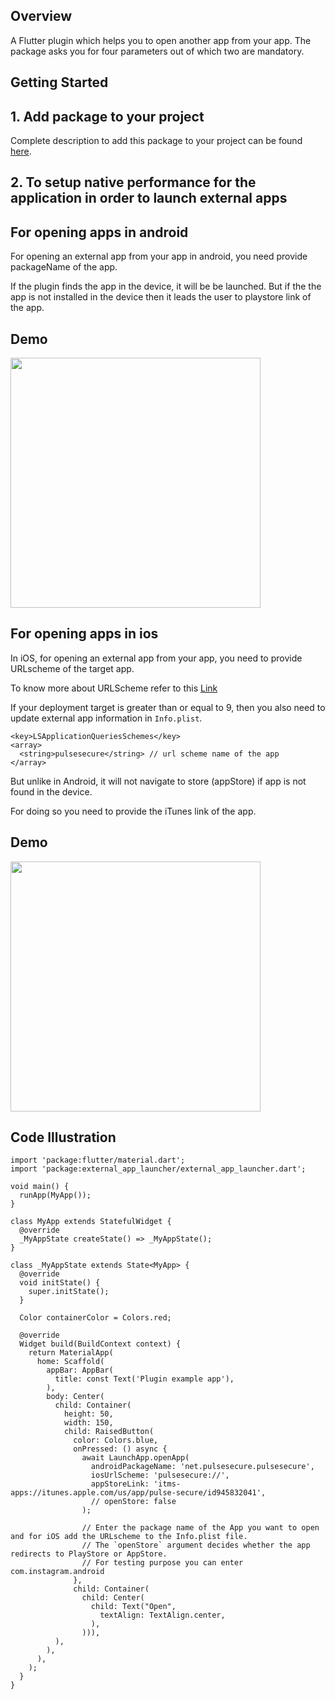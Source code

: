 ## Overview

A Flutter plugin which helps you to open another app from your app. The package asks you for four parameters out of which two are mandatory.

## Getting Started

## 1. Add package to your project

Complete description to add this package to your project can be found [here](https://pub.dev/packages/external_app_launcher/install).

## 2. To setup native performance for the application in order to launch external apps

## For opening apps in android

For opening an external app from your app in android, you need provide packageName of the app.

If the plugin finds the app in the device, it will be be launched. But if the the app is not installed in the device then it leads the user to playstore link of the app.

## Demo

<img src="https://user-images.githubusercontent.com/60135944/171337872-81b89d2c-2c8b-4ecf-9702-33788821124c.gif" width="400"/>

## For opening apps in ios

In iOS, for opening an external app from your app, you need to provide URLscheme of the target app.

To know more about URLScheme refer to this [Link](https://developer.apple.com/documentation/uikit/inter-process_communication/allowing_apps_and_websites_to_link_to_your_content/defining_a_custom_url_scheme_for_your_app)

If your deployment target is greater than or equal to 9, then you also need to update external app information in `Info.plist`.

    <key>LSApplicationQueriesSchemes</key>
    <array>
      <string>pulsesecure</string> // url scheme name of the app
    </array>

But unlike in Android, it will not navigate to store (appStore) if app is not found in the device.

For doing so you need to provide the iTunes link of the app.

## Demo

<img src="https://user-images.githubusercontent.com/60135944/171337798-bdf3f78d-d002-4353-aab3-8b07dd688916.gif" width="400"/>

## Code Illustration

    import 'package:flutter/material.dart';
    import 'package:external_app_launcher/external_app_launcher.dart';

    void main() {
      runApp(MyApp());
    }

    class MyApp extends StatefulWidget {
      @override
      _MyAppState createState() => _MyAppState();
    }

    class _MyAppState extends State<MyApp> {
      @override
      void initState() {
        super.initState();
      }

      Color containerColor = Colors.red;

      @override
      Widget build(BuildContext context) {
        return MaterialApp(
          home: Scaffold(
            appBar: AppBar(
              title: const Text('Plugin example app'),
            ),
            body: Center(
              child: Container(
                height: 50,
                width: 150,
                child: RaisedButton(
                  color: Colors.blue,
                  onPressed: () async {
                    await LaunchApp.openApp(
                      androidPackageName: 'net.pulsesecure.pulsesecure',
                      iosUrlScheme: 'pulsesecure://',
                      appStoreLink: 'itms-apps://itunes.apple.com/us/app/pulse-secure/id945832041',
                      // openStore: false
                    );

                    // Enter the package name of the App you want to open and for iOS add the URLscheme to the Info.plist file.
                    // The `openStore` argument decides whether the app redirects to PlayStore or AppStore.
                    // For testing purpose you can enter com.instagram.android
                  },
                  child: Container(
                    child: Center(
                      child: Text("Open",
                        textAlign: TextAlign.center,
                      ),
                    ))),
              ),
            ),
          ),
        );
      }
    }
